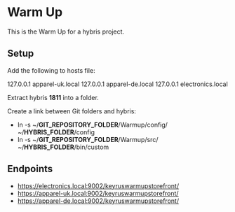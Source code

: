 # Warm Up

This is the Warm Up for a hybris project.

## Setup

Add the following to hosts file:

127.0.0.1       apparel-uk.local
127.0.0.1       apparel-de.local
127.0.0.1       electronics.local

Extract hybris **1811** into a folder.

Create a link between Git folders and hybris:
- ln -s ~/**GIT_REPOSITORY_FOLDER**/Warmup/config/ ~/**HYBRIS_FOLDER**/config
- ln -s ~/**GIT_REPOSITORY_FOLDER**/Warmup/src/ ~/**HYBRIS_FOLDER**/bin/custom

## Endpoints

- https://electronics.local:9002/keyruswarmupstorefront/
- https://apparel-uk.local:9002/keyruswarmupstorefront/
- https://apparel-de.local:9002/keyruswarmupstorefront/
